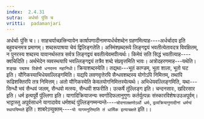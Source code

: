 ```yaml
---
index:  2.4.31
sutra:  अर्धर्चाः पुंसि च
vritti:  padamanjari
---
```


अर्धर्चाः पुंसि च।। साहचर्याच्छत्त्रिन्यायेन कार्षापणादीनामप्यर्धर्चशब्देन ग्रहणमित्याह----अर्धर्चादय इति बहुवचनमत्र प्रमाणम्। शब्दरूपाश्रया चेयं द्विलिङ्गतेति। अस्मिंश्छब्दरूपे लिङ्गद्वयं भवतीत्येतावदत्र विवक्षितम्, न पुनरस्य शब्दस्य यावानर्थस्तत्र सर्वत्र लिङ्गद्वयं बवतीत्येवमपीत्यर्थः। किमेवं सति सिद्धं भवतीत्याह----क्वचिदिति। अर्थभेदेन व्यवस्थयापि भवल्लिङ्गद्वयं तत्रैव शब्दे संप्रवृत्तमिति भावः। अत्रोदहरणमाह---यथेति। `शङ्खः पद्मश्च विज्ञेयौ धनदस्य महानिधी`। क्रियाशब्दस्येति। तद्यथा---भूतं काण्डम्, भूता शाला, भूतो घट इति। यौगिकस्याभिधेयवल्लिङ्गमिति। यद्यपि लवणवृत्तेरपि सैन्धवशब्दस्य योगोऽपि निमित्तम्, तथापि रूढिशक्तिरपि तत्र निमित्तम्। अतो यौगिकस्येति केवलयोगनिमित्तस्येत्यर्थः। अभिधेयवल्लिङ्गमिति, यथा---सिन्धौ भवं सैन्धवं जलम्, सैन्धवो मत्स्यः, सैन्धवी शफरीति। उत्कर्षे तुंल्लिङ्ग इति। चन्दनसारः, खदिरसार इति। धर्म इत्यपूर्वे पुंल्लिगा इति। यागादिक्रियाजन्यः स्वर्गादिफलानुगुणः कर्तर्युत्पन्नः संस्कारविशेषःउउअपूर्वम्। भाट्टास्तु अपूर्वसाधने यागादावेव धर्मशब्दं पुंल्लिङ्गम्मन्यन्ते----`चोदनालक्षणोऽर्थो धर्मः`, `द्रव्यक्रियागुणादीनां धर्मन्वं स्थापयिष्यते` इति। शाबरेऽप्युक्तम्----`यो यागमनुतिष्ठति तं धार्मिक इत्याचक्षते` इति।।
